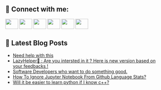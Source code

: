 ## 🔎 Connect with me:
[<img height="32" width="40" src="https://cdn.jsdelivr.net/npm/simple-icons@v5/icons/telegram.svg" />](https://t.me/bullbesh)
[<img height="32" width="40" src="https://cdn.jsdelivr.net/npm/simple-icons@v5/icons/vk.svg" />](https://vk.com/bullbesh)
[<img height="32" width="40" src="https://cdn.jsdelivr.net/npm/simple-icons@v5/icons/twitter.svg" />](https://twitter.com/bullbesh1)
[<img height="32" width="40" src="https://cdn.jsdelivr.net/npm/simple-icons@v5/icons/instagram.svg" />](https://www.instagram.com/bullbesh)
[<img height="32" width="40" src="https://cdn.jsdelivr.net/npm/simple-icons@v5/icons/reddit.svg" />](https://www.reddit.com/user/bullbesh)
[<img height="32" width="40" src="https://cdn.jsdelivr.net/npm/simple-icons@v5/icons/youtube.svg" />](https://www.youtube.com/channel/UCtfjRs6uzgq5mfm8S06WTcg)

## 📕 Latest Blog Posts
<!-- BLOG-POST-LIST:START -->
- [Need help with this](https://www.reddit.com/r/Python/comments/unhckf/need_help_with_this/)
- [LazyHelper🦥 : Are you intersted in it ? Here is new version based on your feedbacks !](https://www.reddit.com/r/Python/comments/ung8w2/lazyhelper_are_you_intersted_in_it_here_is_new/)
- [Software Developers who want to do something good.](https://www.reddit.com/r/Python/comments/undonh/software_developers_who_want_to_do_something_good/)
- [How To Ignore Jupyter Notebook From Github Language Stats?](https://www.reddit.com/r/Python/comments/und12q/how_to_ignore_jupyter_notebook_from_github/)
- [Will it be easier to learn python if I know c++?](https://www.reddit.com/r/Python/comments/unbxpg/will_it_be_easier_to_learn_python_if_i_know_c/)
<!-- BLOG-POST-LIST:END -->

